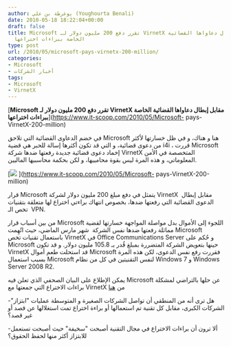 ```yaml
---
author: يوغرطة بن علي (Youghourta Benali)
date: 2010-05-18 18:22:04+00:00
draft: false
title: Microsoft تقرر دفع 200 مليون دولار لـ VirnetX مقابل إبطال دعاواها القضائية
  الخاصة ببراءات اختراعها
type: post
url: /2010/05/microsoft-pays-virnetx-200-million/
categories:
- Microsoft
- أخبار الشركات
tags:
- Microsoft
- VirnetX
---
```


[**Microsoft تقرر دفع 200 مليون دولار لـ VirnetX مقابل إبطال دعاواها القضائية الخاصة ببراءات اختراعها**](https://www.it-scoop.com/2010/05/Microsoft- pays-VirnetX-200-million)


في خضم الدعاوى القضائية التي تلاحق Microsoft هنا و هناك، و في ظل خسارتها لأكثر من دعوى قضائية، و التي قد تكون أكثرها إسالة للحبر هي قضية i4i ، قررت Microsoft إخماد دعوى قضائية جديدة رفعتها ضدها شركة VirnetX المتخصصة في الأمن المعلوماتي، و هذه المرة ليس بقوة محامييها، و لكن بحكمة محاسبيها الماليين.

[![](https://www.it-scoop.com/wp-content/uploads/2010/05/Microsoft-VirnetX.jpg)
](https://www.it-scoop.com/2010/05/Microsoft- pays-VirnetX-200-million)

قرار Microsoft يتمثل في دفع مبلغ 200 مليون دولار لشركة VirnetX  مقابل إبطال الدعوى القضائية التي رفعتها ضدها، بخصوص انتهاك براءتي اختراع لها متعلقة بتقنيات  تخص الـ VPN.

من بين أسباب قرار Microsoft اللجوء إلى الأموال بدل مواصلة المواجهة خسارتها لقضية مماثلة رفعتها ضدها نفس الشركة  شهر مارس الماضي، حيث اتُهِمت Microsoft باستعمال تقنيات تخص VirnetX في Office Communications Server و حُكم على Microsoft حينها بتعويض الشركة المتضررة بمبلغ قُدر بـ 105.8 مليون دولار. و قد تكون VirnetX قد استحلت طعم أموال Microsoft فقررت رفع نفس الدعوى، لكن هذه المرة بسبب استعمال Microsoft لنفس التقنيتين في كل من نظام Windows 7 و Windows Server 2008 R2.

يمكن الإطلاع على البيان الصحفي الذي تعلن فيه Microsoft عن حلها بالتراضي لمشكلة براءات الاختراع التي جمعتها مع VirnetX من [هنا](http://www.microsoft.com/Presspass/press/2010/may10/05-17newsPR.mspx)

-هل ترى أنه من المنطقي أن تواصل الشركات الصغيرة و المتوسطة عمليات "ابتزاز" الشركات الكبرى، مقابل كل تقنية تم استعمالها أو براءة اختراع تمت استغلالها عن قصد أو غير قصد؟

-ألا ترون أن براءات الاختراع في مجال التقنية أصبحت "سخيفة" حيث أصبحت تستعمل للابتزاز أكثر منها لحفظ الحقوق؟
